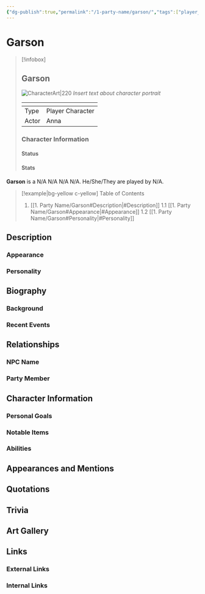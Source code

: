 ```yaml
---
{"dg-publish":true,"permalink":"/1-party-name/garson/","tags":["player_character"]}
---
```


# Garson
> [!infobox]
> ## **Garson**
> ![CharacterArt|220](https://encrypted-tbn0.gstatic.com/images?q=tbn:ANd9GcR0qAyHWqphrd9sdj7KtA7Pu4iX-bxcnKBdBw&s)
> *Insert text about character portrait*
> <table><colgroup></colgroup><thead><tr><th></th><th></th></tr></thead><tbody><tr><td>Type</td><td>Player Character</td></tr><tr><td>Actor</td><td>Anna</td></tr><tr></tbody></table>
> <h3> Character Information </h3>
> 
> <h4> Status </h4>
> 
> <h4> Stats </h4>
> 

**Garson** is a N/A N/A N/A N/A. He/She/They are played by N/A.

> [!example|bg-yellow c-yellow] Table of Contents 
> 1. [[1. Party Name/Garson#Description\|#Description]]
> 	1.1 [[1. Party Name/Garson#Appearance\|#Appearance]]
> 	1.2 [[1. Party Name/Garson#Personality\|#Personality]]

## Description
### Appearance
### Personality

## Biography
### Background
### Recent Events

## Relationships 
### NPC Name
### Party Member

## Character Information
### Personal Goals 
### Notable Items
### Abilities 

## Appearances and Mentions

## Quotations

## Trivia

## Art Gallery

## Links
### External Links
### Internal Links